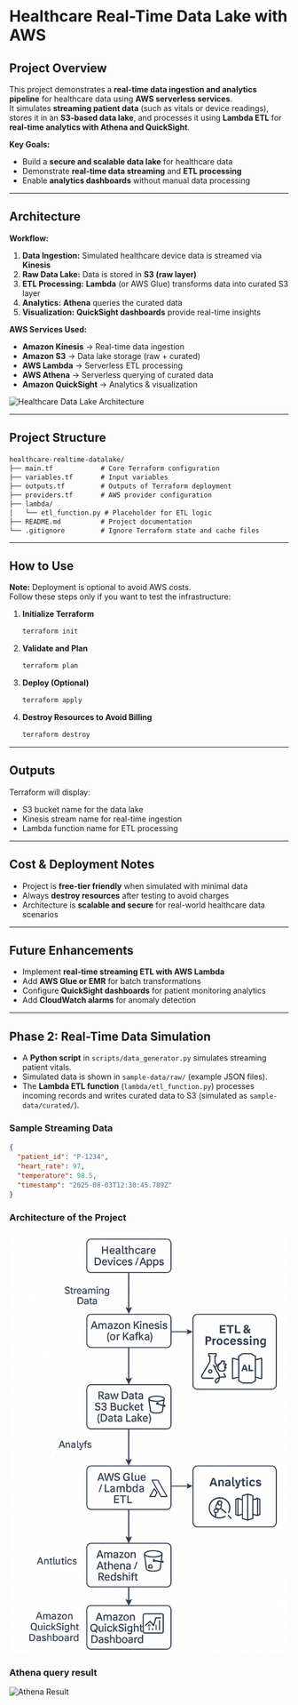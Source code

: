 # Healthcare Real-Time Data Lake with AWS

## Project Overview
This project demonstrates a **real-time data ingestion and analytics pipeline** for healthcare data using **AWS serverless services**.  
It simulates **streaming patient data** (such as vitals or device readings), stores it in an **S3-based data lake**, and processes it using **Lambda ETL** for **real-time analytics with Athena and QuickSight**.

**Key Goals:**
- Build a **secure and scalable data lake** for healthcare data
- Demonstrate **real-time data streaming** and **ETL processing**
- Enable **analytics dashboards** without manual data processing

---

## Architecture

**Workflow:**
1. **Data Ingestion:** Simulated healthcare device data is streamed via **Kinesis**  
2. **Raw Data Lake:** Data is stored in **S3 (raw layer)**  
3. **ETL Processing:** **Lambda** (or AWS Glue) transforms data into curated S3 layer  
4. **Analytics:** **Athena** queries the curated data  
5. **Visualization:** **QuickSight dashboards** provide real-time insights

**AWS Services Used:**
- **Amazon Kinesis** → Real-time data ingestion  
- **Amazon S3** → Data lake storage (raw + curated)  
- **AWS Lambda** → Serverless ETL processing  
- **AWS Athena** → Serverless querying of curated data  
- **Amazon QuickSight** → Analytics & visualization  

![Healthcare Data Lake Architecture](architecture.png)

---

## Project Structure
```
healthcare-realtime-datalake/
├── main.tf            # Core Terraform configuration
├── variables.tf       # Input variables
├── outputs.tf         # Outputs of Terraform deployment
├── providers.tf       # AWS provider configuration
├── lambda/
│   └── etl_function.py # Placeholder for ETL logic
├── README.md          # Project documentation
└── .gitignore         # Ignore Terraform state and cache files
```

---

## How to Use

**Note:** Deployment is optional to avoid AWS costs.  
Follow these steps only if you want to test the infrastructure:

1. **Initialize Terraform**
   ```bash
   terraform init
   ```

2. **Validate and Plan**
   ```bash
   terraform plan
   ```

3. **Deploy (Optional)**
   ```bash
   terraform apply
   ```

4. **Destroy Resources to Avoid Billing**
   ```bash
   terraform destroy
   ```

---

## Outputs
Terraform will display:
- S3 bucket name for the data lake
- Kinesis stream name for real-time ingestion
- Lambda function name for ETL processing

---

## Cost & Deployment Notes
- Project is **free-tier friendly** when simulated with minimal data  
- Always **destroy resources** after testing to avoid charges  
- Architecture is **scalable and secure** for real-world healthcare data scenarios

---

## Future Enhancements
- Implement **real-time streaming ETL with AWS Lambda**  
- Add **AWS Glue or EMR** for batch transformations  
- Configure **QuickSight dashboards** for patient monitoring analytics  
- Add **CloudWatch alarms** for anomaly detection

---


## Phase 2: Real-Time Data Simulation

- A **Python script** in `scripts/data_generator.py` simulates streaming patient vitals.
- Simulated data is shown in `sample-data/raw/` (example JSON files).
- The **Lambda ETL function** (`lambda/etl_function.py`) processes incoming records
  and writes curated data to S3 (simulated as `sample-data/curated/`).

### Sample Streaming Data
```json
{
  "patient_id": "P-1234",
  "heart_rate": 97,
  "temperature": 98.5,
  "timestamp": "2025-08-03T12:30:45.789Z"
}
```

### Architecture of the Project 
![Architecture](Healthcare.png)


### Athena query result 
![Athena Result](sentiment_query_result.png.jpg)

